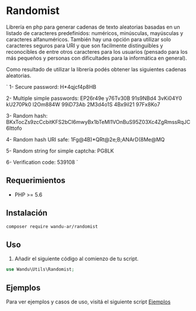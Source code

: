 # Randomist

Librería en php para generar cadenas de texto aleatorias basadas en un listado de caracteres predefinidos: numéricos, minúsculas, mayúsculas y caracteres alfanuméricos. También hay una opción para utilizar solo caracteres seguros para URI y que son facilmente distinguibles y reconocibles de entre otros caracteres para los usuarios (pensado para los más pequeños y personas con dificultades para la informática en general).

Como resultado de utilizar la librería podés obtener las siguientes cadenas aleatorias.

`
1- Secure password: H*4qjcf4p8HB 

2- Multiple simple passwords:
EP26r49e
y76Tv30B
91s9NBd4
3vKi04Y0
kU270Pk0
l2Om884W
99iD73Ab
2M3d4o1S
4Bx9iI21
97Fx8Ko7

3- Random hash: BKxTocZs9zcCcbitKFS2bCI6mwyBx1bTeMl1VOnBuS95Z03Xc4ZgRmssRqJC6Ittofo

4- Random hash URI safe: 1Fg@4B)*QRt@2e;B;ANArD(8Me@MQ

5- Random string for simple captcha: PG8LK

6- Verification code: 539108
`

## Requerimientos

- PHP >= 5.6

## Instalación

```sh
composer require wandu-ar/randomist
```

## Uso

1. Añadir el siguiente código al comienzo de tu script.

```php
use Wandu\Utils\Randomist;
```

## Ejemplos

Para ver ejemplos y casos de uso, visitá el siguiente script [Ejemplos](../examples/index.php)

